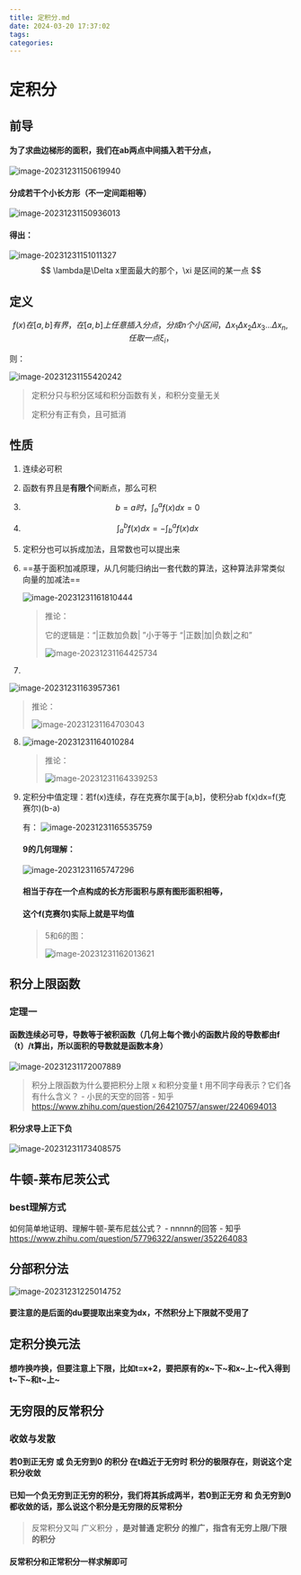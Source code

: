 ```yaml
---
title: 定积分.md
date: 2024-03-20 17:37:02
tags: 
categories: 
---
```


# 定积分

## 前导

#### 为了求曲边梯形的面积，我们在ab两点中间插入若干分点，

![image-20231231150619940](C:\Users\41306\AppData\Roaming\Typora\typora-user-images\image-20231231150619940.png) 

#### 分成若干个小长方形（不一定间距相等）

![image-20231231150936013](C:\Users\41306\AppData\Roaming\Typora\typora-user-images\image-20231231150936013.png)

#### 得出：

![image-20231231151011327](C:\Users\41306\AppData\Roaming\Typora\typora-user-images\image-20231231151011327.png)
$$
\lambda是\Delta x里面最大的那个，\xi 是区间的某一点
$$


## 定义

$$
f(x)在[a,b]有界，在[a,b]上任意插入分点，分成n个小区间，\Delta x_1 \Delta x_2 \Delta x_3 ... \Delta x_n , 任取一点\xi _i ，
$$

则：

![image-20231231155420242](C:\Users\41306\AppData\Roaming\Typora\typora-user-images\image-20231231155420242.png)

> 定积分只与积分区域和积分函数有关，和积分变量无关
>
> 定积分有正有负，且可抵消

## 性质

1. 连续必可积
2. 函数有界且是**有限个**间断点，那么可积

3. $$
   b=a时，\int _a ^a f(x)dx=0
   $$

4. $$
   \int _a ^b f(x)dx=-\int _b ^a f(x)dx
   $$

5. 定积分也可以拆成加法，且常数也可以提出来

6. ==基于面积加减原理，从几何能归纳出一套代数的算法，这种算法非常类似向量的加减法==

   

   ![image-20231231161810444](C:\Users\41306\AppData\Roaming\Typora\typora-user-images\image-20231231161810444.png)

   > 推论：
   >
   > 它的逻辑是：“|正数加负数| ”小于等于 “|正数|加|负数|之和”
   >
   > ![image-20231231164425734](C:\Users\41306\AppData\Roaming\Typora\typora-user-images\image-20231231164425734.png)

7. 

   ![image-20231231163957361](C:\Users\41306\AppData\Roaming\Typora\typora-user-images\image-20231231163957361.png)

   > 推论：
   >
   > ![image-20231231164703043](C:\Users\41306\AppData\Roaming\Typora\typora-user-images\image-20231231164703043.png)

8. ![image-20231231164010284](C:\Users\41306\AppData\Roaming\Typora\typora-user-images\image-20231231164010284.png)

   > 推论：
   >
   > ![image-20231231164339253](C:\Users\41306\AppData\Roaming\Typora\typora-user-images\image-20231231164339253.png)

9. 定积分中值定理：若f(x)连续，存在克赛尔属于[a,b]，使积分ab f(x)dx=f(克赛尔)(b-a)

   有：
   ![image-20231231165535759](C:\Users\41306\AppData\Roaming\Typora\typora-user-images\image-20231231165535759.png)

   #### 9的几何理解：

   ![image-20231231165747296](C:\Users\41306\AppData\Roaming\Typora\typora-user-images\image-20231231165747296.png)

   #### 相当于存在一个点构成的长方形面积与原有图形面积相等，

   #### 这个f(克赛尔)实际上就是平均值

   

   >5和6的图：
   >
   >![image-20231231162013621](C:\Users\41306\AppData\Roaming\Typora\typora-user-images\image-20231231162013621.png)

## 积分上限函数

### 定理一

#### 函数连续必可导，导数等于被积函数（几何上每个微小的函数片段的导数都由f（t）/t算出，所以面积的导数就是函数本身）

![image-20231231172007889](C:\Users\41306\AppData\Roaming\Typora\typora-user-images\image-20231231172007889.png)

> 积分上限函数为什么要把积分上限 x 和积分变量 t 用不同字母表示？它们各有什么含义？ - 小民的天空的回答 - 知乎
> https://www.zhihu.com/question/264210757/answer/2240694013

#### 积分求导上正下负

![image-20231231173408575](C:\Users\41306\AppData\Roaming\Typora\typora-user-images\image-20231231173408575.png)

## 牛顿-莱布尼茨公式

### best理解方式

如何简单地证明、理解牛顿-莱布尼兹公式？ - nnnnn的回答 - 知乎
https://www.zhihu.com/question/57796322/answer/352264083

## 分部积分法

![image-20231231225014752](C:\Users\41306\AppData\Roaming\Typora\typora-user-images\image-20231231225014752.png)

#### 要注意的是后面的du要提取出来变为dx，不然积分上下限就不受用了

## 定积分换元法

#### 想咋换咋换，但要注意上下限，比如t=x+2，要把原有的x~下~和x~上~代入得到t~下~和t~上~

## 无穷限的反常积分

### 收敛与发散

#### 若0到正无穷 或 负无穷到0 的积分 在t趋近于无穷时 积分的极限存在，则说这个定积分收敛

#### 已知一个负无穷到正无穷的积分，我们将其拆成两半，若0到正无穷 和 负无穷到0 都收敛的话，那么说这个积分是无穷限的反常积分

> 反常积分又叫 广义积分 ，**是对普通 定积分 的推广，指含有无穷上限/下限的积分**

#### 反常积分和正常积分一样求解即可



